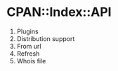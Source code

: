 CPAN::Index::API
================

1. Plugins
2. Distribution support
3. From url
4. Refresh
5. Whois file
